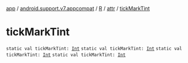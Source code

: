 [app](../../../index.md) / [android.support.v7.appcompat](../../index.md) / [R](../index.md) / [attr](index.md) / [tickMarkTint](.)

# tickMarkTint

`static val tickMarkTint: `[`Int`](https://kotlinlang.org/api/latest/jvm/stdlib/kotlin/-int/index.html)
`static val tickMarkTint: `[`Int`](https://kotlinlang.org/api/latest/jvm/stdlib/kotlin/-int/index.html)
`static val tickMarkTint: `[`Int`](https://kotlinlang.org/api/latest/jvm/stdlib/kotlin/-int/index.html)
`static val tickMarkTint: `[`Int`](https://kotlinlang.org/api/latest/jvm/stdlib/kotlin/-int/index.html)